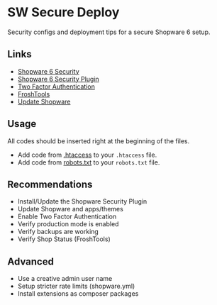 # SW Secure Deploy

Security configs and deployment tips for a secure Shopware 6 setup.

## Links

- [Shopware 6 Security](https://docs.shopware.com/en/shopware-6-en/tutorials-and-faq/security-measures)
- [Shopware 6 Security Plugin](https://store.shopware.com/en/swag136939272659f/shopware-6-security-plugin.html)
- [Two Factor Authentication](https://github.com/runelaenen/shopware6-two-factor-auth)
- [FroshTools](https://github.com/FriendsOfShopware/FroshTools)
- [Update Shopware](https://www.thomaspeissl.com/blog/posts/2024-04-29-update-shopware-6-with-composer-update-no-scripts/)

## Usage

All codes should be inserted right at the beginning of the files.

- Add code from [.htaccess](.htaccess) to your `.htaccess` file.  
- Add code from [robots.txt](robots.txt) to your `robots.txt` file.

## Recommendations

- Install/Update the Shopware Security Plugin
- Update Shopware and apps/themes
- Enable Two Factor Authentication
- Verify production mode is enabled
- Verify backups are working
- Verify Shop Status (FroshTools)

## Advanced

- Use a creative admin user name
- Setup stricter rate limits (shopware.yml)
- Install extensions as composer packages
